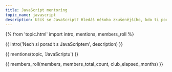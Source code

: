 ```yaml
---
title: JavaScript mentoring
topic_name: javascript
description: Učíš se JavaScript? Hledáš někoho zkušenějšího, kdo ti poradí, když se zasekneš? Kdo ti ukáže správné postupy a nasměruje tě na kvalitní návody nebo kurzy?
---
```

{% from 'topic.html' import intro, mentions, members_roll %}

{{ intro('Nech si poradit s JavaScriptem', description) }}

{{ mentions(topic, 'JavaScriptu') }}

{{ members_roll(members, members_total_count, club_elapsed_months) }}
